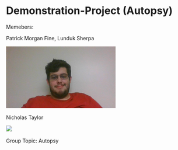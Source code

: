 # Demonstration-Project (Autopsy)
Memebers:

Patrick Morgan Fine, Lunduk Sherpa

<img src = "https://github.com/Patrick-crtl/Demonstration-Project/blob/main/Pictures/PicPatrick.jpg" width= "300">

Nicholas Taylor

<img src = "https://github.com/Patrick-crtl/Demonstration-Project/blob/main/Pictures/NickPicture.HEIC" width= "300">

Group Topic: Autopsy
